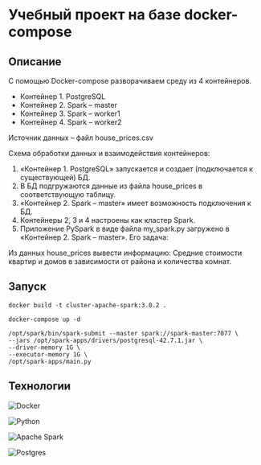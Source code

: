 # Учебный проект на базе docker-compose

## Описание

С помощью Docker-compose разворачиваем среду из 4 контейнеров.

- Контейнер 1. PostgreSQL
- Контейнер 2. Spark – master
- Контейнер 3. Spark – worker1
- Контейнер 4. Spark – worker2
  
Источник данных – файл house_prices.csv

Схема обработки данных и взаимодействия контейнеров:

1) «Контейнер 1. PostgreSQL» запускается и создает (подключается к существующей) БД.
2) В БД подгружаются данные из файла house_prices в соответствующую таблицу.
3) «Контейнер 2. Spark – master» имеет возможность подключения к БД.
4) Контейнеры 2, 3 и 4 настроены как кластер Spark.
5) Приложение PySpark в виде файла my_spark.py загружено в «Контейнер 2. Spark – master». Его задача:
   
Из данных house_prices вывести информацию: Средние стоимости квартир и домов в зависимости от района и количества комнат.

## Запуск

```
docker build -t cluster-apache-spark:3.0.2 .
```

```
docker-compose up -d
```

```
/opt/spark/bin/spark-submit --master spark://spark-master:7077 \
--jars /opt/spark-apps/drivers/postgresql-42.7.1.jar \
--driver-memory 1G \
--executor-memory 1G \
/opt/spark-apps/main.py
```

## Технологии

![Docker](https://img.shields.io/badge/docker-%230db7ed.svg?style=for-the-badge&logo=docker&logoColor=white)

![Python](https://img.shields.io/badge/python-3670A0?style=for-the-badge&logo=python&logoColor=ffdd54)

![Apache Spark](https://img.shields.io/badge/Apache%20Spark-FDEE21?style=flat-square&logo=apachespark&logoColor=black)

![Postgres](https://img.shields.io/badge/postgres-%23316192.svg?style=for-the-badge&logo=postgresql&logoColor=white)